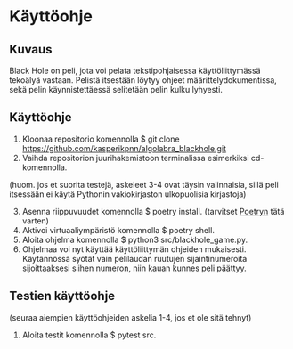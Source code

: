 # Käyttöohje

## Kuvaus

Black Hole on peli, jota voi pelata tekstipohjaisessa käyttöliittymässä tekoälyä vastaan. Pelistä itsestään löytyy ohjeet määrittelydokumentissa, sekä pelin käynnistettäessä selitetään pelin kulku lyhyesti.

## Käyttöohje

1. Kloonaa repositorio komennolla $ git clone https://github.com/kasperikpnn/algolabra_blackhole.git
2. Vaihda repositorion juurihakemistoon terminalissa esimerkiksi cd-komennolla.

(huom. jos et suorita testejä, askeleet 3-4 ovat täysin valinnaisia, sillä peli itsessään ei käytä Pythonin vakiokirjaston ulkopuolisia kirjastoja)

3. Asenna riippuvuudet komennolla $ poetry install. (tarvitset [Poetryn](https://python-poetry.org/docs/) tätä varten)
4. Aktivoi virtuaaliympäristö komennolla $ poetry shell.
5. Aloita ohjelma komennolla $ python3 src/blackhole_game.py.
6. Ohjelmaa voi nyt käyttää käyttöliittymän ohjeiden mukaisesti. Käytännössä syötät vain pelilaudan ruutujen sijaintinumeroita sijoittaaksesi siihen numeron, niin kauan kunnes peli päättyy.

## Testien käyttöohje
(seuraa aiempien käyttöohjeiden askelia 1-4, jos et ole sitä tehnyt)
1. Aloita testit komennolla $ pytest src.
